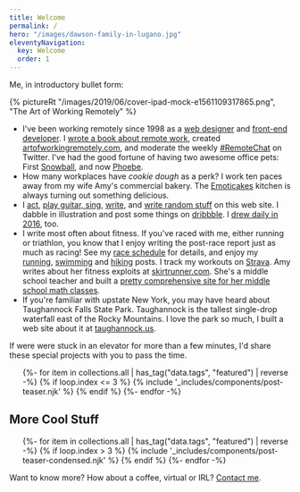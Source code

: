```yaml
---
title: Welcome
permalink: /
hero: "/images/dawson-family-in-lugano.jpg"
eleventyNavigation:
  key: Welcome
  order: 1
---
```


Me, in introductory bullet form:

{% pictureRt "/images/2019/06/cover-ipad-mock-e1561109317865.png", "The Art of Working Remotely" %}

- I've been working remotely since 1998 as a [web designer](/design/) and [front-end developer](/develop/). I [wrote a book about remote work](/writing/), created [artofworkingremotely.com](https://artofworkingremotely.com/), and moderate the weekly [#RemoteChat](https://artofworkingremotely.com) on Twitter. I've had the good fortune of having two awesome office pets: First [Snowball](https://www.instagram.com/snowballdawson/), and now [Phoebe](https://www.instagram.com/phoebe.the.bunny/).
- How many workplaces have *cookie dough* as a perk? I work ten paces away from my wife Amy's commercial bakery. The [Emoticakes](http://www.emoticakes.com/) kitchen is always turning out something delicious.
- I [act](/act/), [play guitar, sing](/music/), [write](/writing/), and [write random stuff](/muse) on this web site. I dabble in illustration and post some things on [dribbble](https://dribbble.com/scottpdawson). I [drew daily in 2016](/365daydraw-challenge-completed), too.
- I write most often about fitness. If you've raced with me, either running or triathlon, you know that I enjoy writing the post-race report just as much as racing! See my [race schedule](/race-schedule/) for details, and enjoy my [running](/run/), [swimming](/swim/) and [hiking](/hike) posts. I track my workouts on [Strava](https://www.strava.com/athletes/6904418). Amy writes about her fitness exploits at [skirtrunner.com](http://skirtrunner.com/). She's a middle school teacher and built a [pretty comprehensive site for her middle school math classes](https://mathista.org). 
- If you're familiar with upstate New York, you may have heard about Taughannock Falls State Park. Taughannock is the tallest single-drop waterfall east of the Rocky Mountains. I love the park so much, I built a web site about it at [taughannock.us](http://taughannock.us).

If were were stuck in an elevator for more than a few minutes, I'd share these special projects with you to pass the time. 

<ul class="l-grid post-grid">
  {%- for item in collections.all | has_tag("data.tags", "featured") | reverse  -%}
  {% if loop.index <= 3 %}
  {% include '_includes/components/post-teaser.njk' %}
  {% endif %}
  {%- endfor -%}
</ul>

<h2>More Cool Stuff</h2>
<ul class="post-list">
  {%- for item in collections.all | has_tag("data.tags", "featured") | reverse  -%}
  {% if loop.index > 3 %}
  {% include '_includes/components/post-teaser-condensed.njk' %}
  {% endif %}
  {%- endfor -%}
</ul>

Want to know more? How about a coffee, virtual or IRL? <a href="/contact/">Contact me</a>.